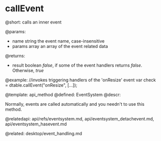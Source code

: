 callEvent
=============

@short:
	calls an inner event

@params:
- name		string		the event name, case-insensitive
- params	array		an array of the event related data


@returns:
  - result	boolean     <i>false</i>, if some of the event handlers returns <i>false</i>. Otherwise, <i>true</i>

@example:
//invokes triggering handlers of the 'onResize' event
var check = dtable.callEvent("onResize", [...]); 


@template:	api_method
@defined:	EventSystem	
@descr:

Normally, events are called automatically and you needn't to use this method.

@relatedapi: 
	api/refs/eventsystem.md,
	api/eventsystem_detachevent.md, 
	api/eventsystem_hasevent.md
    
@related: 
	desktop/event_handling.md
